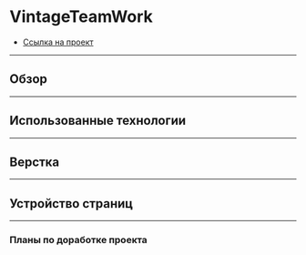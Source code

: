 # VintageTeamWork

- [Ссылка на проект](https://avet90.github.io/Vintage-TeamWork/)

---

## Обзор

---

## Использованные технологии

---

## Верстка

---

## Устройство страниц

---

### Планы по доработке проекта
